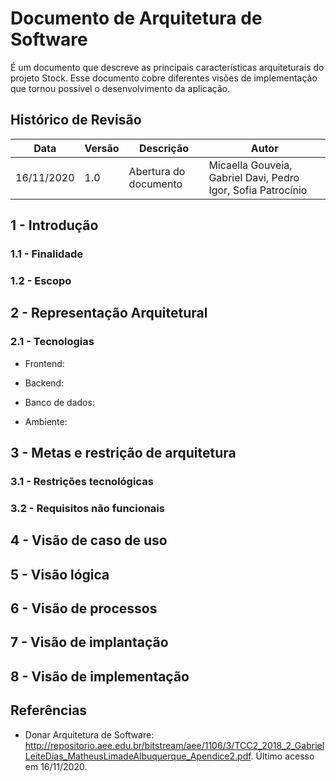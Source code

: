 # Documento de Arquitetura de Software

É um documento que descreve as principais características arquiteturais do projeto Stock. Esse documento cobre diferentes visões de implementação que tornou possível o desenvolvimento da aplicação.

## Histórico de Revisão

| Data       | Versão | Descrição             | Autor                                                        |
| ---------- | ------ | --------------------- | ------------------------------------------------------------ |
| 16/11/2020 | 1.0    | Abertura do documento | Micaella Gouveia, Gabriel Davi, Pedro Igor, Sofia Patrocínio |

## 1 - Introdução

### 1.1 - Finalidade <Igor>

### 1.2 - Escopo <Igor>

## 2 - Representação Arquitetural

### 2.1 - Tecnologias <Davi>

- Frontend:

- Backend:

- Banco de dados:

- Ambiente:

## 3 - Metas e restrição de arquitetura <Davi>

### 3.1 - Restrições tecnológicas

### 3.2 - Requisitos não funcionais

## 4 - Visão de caso de uso <Mica>

## 5 - Visão lógica <Sofia>

## 6 - Visão de processos <Sofia>

## 7 - Visão de implantação <Igor>

## 8 - Visão de implementação <Igor>

## Referências

- Donar Arquitetura de Software: <http://repositorio.aee.edu.br/bitstream/aee/1106/3/TCC2_2018_2_GabrielLeiteDias_MatheusLimadeAlbuquerque_Apendice2.pdf>. Último acesso em 16/11/2020.
